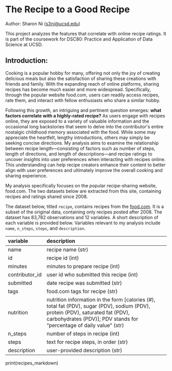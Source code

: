 # The Recipe to a Good Recipe

Author: Sharon Ni (s3ni@ucsd.edu)

This project analyzes the features that correlate with online recipe ratings. It is part of the coursework for DSC80: 
Practice and Application of Data Science at UCSD. 

## Introduction:
Cooking is a popular hobby for many, offering not only the joy of creating delicious meals but also the satisfaction of sharing
these creations with friends and family. With the expanding reach of online platforms, sharing recipes has become much easier
and more widespread. Specifically, through the popular website food.com, users can readily access recipes, rate them, and
interact with fellow enthusiasts who share a similar hobby. 

Following this growth, an intriguing and pertinent question emerges: __what factors correlate with a highly-rated recipe?__ As
users engage with recipes online, they are exposed to a variety of valuable information and the occasional long backstories that
seem to delve into the contributor's entire nostalgic childhood memory associated with the food. While some may appreciate the
heartfelt, lengthy introductions, others may simply be seeking concise directions. My analysis aims to examine the relationship
between recipe length—consisting of factors such as number of steps, length of directions, and length of descriptions—and recipe
ratings to uncover insights into user preferences when interacting with recipes online. This understanding can help recipe
creators enhance their content to better align with user preferences and ultimately improve the overall cooking and sharing
experience. 

My analysis specifically focuses on the popular recipe-sharing website, food.com. The two datasets below are extracted from this site, containing recipes and ratings shared since 2008. 

The dataset below, titled `recipe`, contains recipes from the [food.com](https://www.food.com/). It is a subset of the 
original data, containing only recipes posted after 2008. The dataset has 83,782 observations and 12 variables. A short
description of each variable is provided below. Variables relevant to my analysis include `name`, `n_steps`, `steps`,
and `description`.

| variable | description |
|:----------|:-------------|
| name     | recipe name (str) |
| id       | recipe id (int) |
| minutes | minutes to prepare recipe (int) |
| contributor_id | user id who submitted this recipe (int) |
| submitted | date recipe was submitted (str) |
| tags | food.com tags for recipe (str) |
| nutrition | nutrition information in the form [calories (#), total fat (PDV), sugar (PDV), sodium (PDV), protein (PDV), saturated fat (PDV), carbohydrates (PDV)]; PDV stands for “percentage of daily value" (str) |
| n_steps | number of steps in recipe (int) |
| steps | text for recipe steps, in order (str) |
| description | user-provided description (str) |

print(recipes_markdown)



